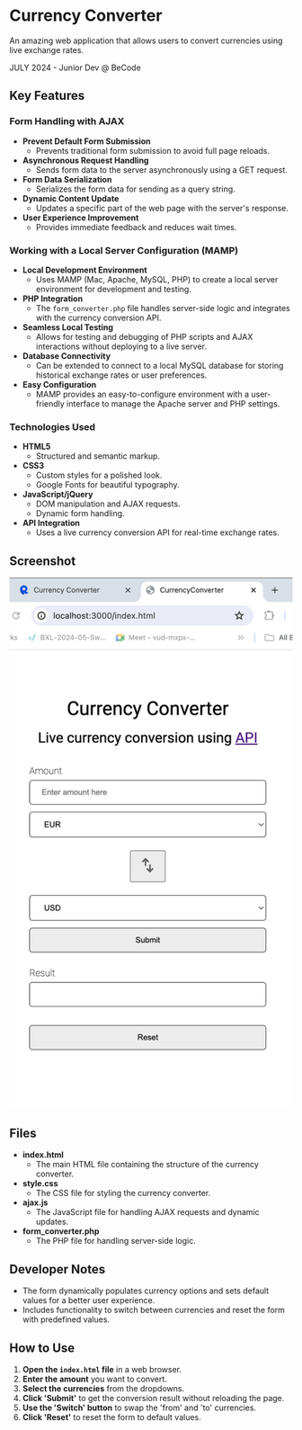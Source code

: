
 # Currency Converter

An amazing web application that allows users to convert currencies using live exchange rates.

JULY 2024 - Junior Dev @ BeCode


## Key Features

### Form Handling with AJAX
- **Prevent Default Form Submission**
  - Prevents traditional form submission to avoid full page reloads.
- **Asynchronous Request Handling**
  - Sends form data to the server asynchronously using a GET request.
- **Form Data Serialization**
  - Serializes the form data for sending as a query string.
- **Dynamic Content Update**
  - Updates a specific part of the web page with the server's response.
- **User Experience Improvement**
  - Provides immediate feedback and reduces wait times.

### Working with a Local Server Configuration (MAMP)
- **Local Development Environment**
  - Uses MAMP (Mac, Apache, MySQL, PHP) to create a local server environment for development and testing.
- **PHP Integration**
  - The `form_converter.php` file handles server-side logic and integrates with the currency conversion API.
- **Seamless Local Testing**
  - Allows for testing and debugging of PHP scripts and AJAX interactions without deploying to a live server.
- **Database Connectivity**
  - Can be extended to connect to a local MySQL database for storing historical exchange rates or user preferences.
- **Easy Configuration**
  - MAMP provides an easy-to-configure environment with a user-friendly interface to manage the Apache server and PHP settings.

### Technologies Used
- **HTML5**
  - Structured and semantic markup.
- **CSS3**
  - Custom styles for a polished look.
  - Google Fonts for beautiful typography.
- **JavaScript/jQuery**
  - DOM manipulation and AJAX requests.
  - Dynamic form handling.
- **API Integration**
  - Uses a live currency conversion API for real-time exchange rates.

## Screenshot

![Currency Converter Screenshot](/assets/Screenshot%202024-07-19%20at%2016.25.06.png)

## Files

- **index.html**
  - The main HTML file containing the structure of the currency converter.
- **style.css**
  - The CSS file for styling the currency converter.
- **ajax.js**
  - The JavaScript file for handling AJAX requests and dynamic updates.
- **form_converter.php**
  - The PHP file for handling server-side logic.

## Developer Notes

- The form dynamically populates currency options and sets default values for a better user experience.
- Includes functionality to switch between currencies and reset the form with predefined values.

## How to Use

1. **Open the `index.html` file** in a web browser.
2. **Enter the amount** you want to convert.
3. **Select the currencies** from the dropdowns.
4. **Click 'Submit'** to get the conversion result without reloading the page.
5. **Use the 'Switch' button** to swap the 'from' and 'to' currencies.
6. **Click 'Reset'** to reset the form to default values.

